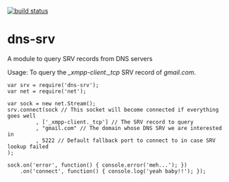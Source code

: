[![build status](https://secure.travis-ci.org/dhruvbird/dns-srv.png)](http://travis-ci.org/dhruvbird/dns-srv)
# dns-srv

A module to query SRV records from DNS servers

Usage: To query the *_xmpp-client._tcp* SRV record of *gmail.com*.

    var srv = require('dns-srv');
    var net = require('net');
    
    var sock = new net.Stream();
    srv.connect(sock // This socket will become connected if everything goes well
             , ['_xmpp-client._tcp'] // The SRV record to query
             , "gmail.com" // The domain whose DNS SRV we are interested in
             , 5222 // Default fallback port to connect to in case SRV lookup failed
    );

    sock.on('error', function() { console.error('meh...'); })
        .on('connect', function() { console.log('yeah baby!!'); });
